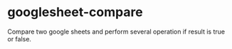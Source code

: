 # googlesheet-compare
Compare two google sheets and perform several operation if result is true or false.

